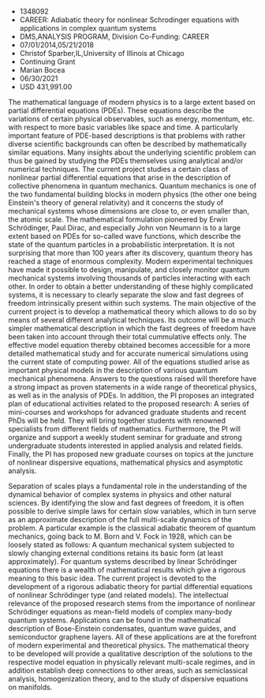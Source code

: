 
* 1348092
* CAREER: Adiabatic theory for nonlinear Schrodinger equations with applications in complex quantum systems
* DMS,ANALYSIS PROGRAM, Division Co-Funding: CAREER
* 07/01/2014,05/21/2018
* Christof Sparber,IL,University of Illinois at Chicago
* Continuing Grant
* Marian Bocea
* 06/30/2021
* USD 431,991.00

The mathematical language of modern physics is to a large extent based on
partial differential equations (PDEs). These equations describe the variations
of certain physical observables, such as energy, momentum, etc. with respect to
more basic variables like space and time. A particularly important feature of
PDE-based descriptions is that problems with rather diverse scientific
backgrounds can often be described by mathematically similar equations. Many
insights about the underlying scientific problem can thus be gained by studying
the PDEs themselves using analytical and/or numerical techniques. The current
project studies a certain class of nonlinear partial differential equations that
arise in the description of collective phenomena in quantum mechanics. Quantum
mechanics is one of the two fundamental building blocks in modern physics (the
other one being Einstein's theory of general relativity) and it concerns the
study of mechanical systems whose dimensions are close to, or even smaller than,
the atomic scale. The mathematical formulation pioneered by Erwin Schrödinger,
Paul Dirac, and especially John von Neumann is to a large extent based on PDEs
for so-called wave functions, which describe the state of the quantum particles
in a probabilistic interpretation. It is not surprising that more than 100 years
after its discovery, quantum theory has reached a stage of enormous complexity.
Modern experimental techniques have made it possible to design, manipulate, and
closely monitor quantum mechanical systems involving thousands of particles
interacting with each other. In order to obtain a better understanding of these
highly complicated systems, it is necessary to clearly separate the slow and
fast degrees of freedom intrinsically present within such systems. The main
objective of the current project is to develop a mathematical theory which
allows to do so by means of several different analytical techniques. Its outcome
will be a much simpler mathematical description in which the fast degrees of
freedom have been taken into account through their total cummulative effects
only. The effective model equation thereby obtained becomes accessible for a
more detailed mathematical study and for accurate numerical simulations using
the current state of computing power. All of the equations studied arise as
important physical models in the description of various quantum mechanical
phenomena. Answers to the questions raised will therefore have a strong impact
as proven statements in a wide range of theoretical physics, as well as in the
analysis of PDEs. In addition, the PI proposes an integrated plan of educational
activities related to the proposed research: A series of mini-courses and
workshops for advanced graduate students and recent PhDs will be held. They will
bring together students with renowned specialists from different fields of
mathematics. Furthermore, the PI will organize and support a weekly student
seminar for graduate and strong undergraduate students interested in applied
analysis and related fields. Finally, the PI has proposed new graduate courses
on topics at the juncture of nonlinear dispersive equations, mathematical
physics and asymptotic analysis.

Separation of scales plays a fundamental role in the understanding of the
dynamical behavior of complex systems in physics and other natural sciences. By
identifying the slow and fast degrees of freedom, it is often possible to derive
simple laws for certain slow variables, which in turn serve as an approximate
description of the full multi-scale dynamics of the problem. A particular
example is the classical adiabatic theorem of quantum mechanics, going back to
M. Born and V. Fock in 1928, which can be loosely stated as follows: A quantum
mechanical system subjected to slowly changing external conditions retains its
basic form (at least approximately). For quantum systems described by linear
Schrödinger equations there is a wealth of mathematical results which give a
rigorous meaning to this basic idea. The current project is devoted to the
development of a rigorous adiabatic theory for partial differential equations of
nonlinear Schrödinger type (and related models). The intellectual relevance of
the proposed research stems from the importance of nonlinear Schrödinger
equations as mean-field models of complex many-body quantum systems.
Applications can be found in the mathematical description of Bose-Einstein
condensates, quantum wave guides, and semiconductor graphene layers. All of
these applications are at the forefront of modern experimental and theoretical
physics. The mathematical theory to be developed will provide a qualitative
description of the solutions to the respective model equation in physically
relevant multi-scale regimes, and in addition establish deep connections to
other areas, such as semiclassical analysis, homogenization theory, and to the
study of dispersive equations on manifolds.
